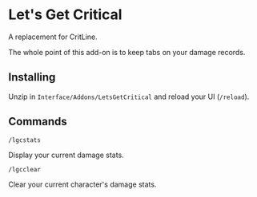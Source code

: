# Let's Get Critical

A replacement for CritLine.

The whole point of this add-on is to keep tabs on your damage records.

## Installing

Unzip in `Interface/Addons/LetsGetCritical` and reload your UI (`/reload`).

## Commands

`/lgcstats`

Display your current damage stats.

`/lgcclear`

Clear your current character's damage stats.

